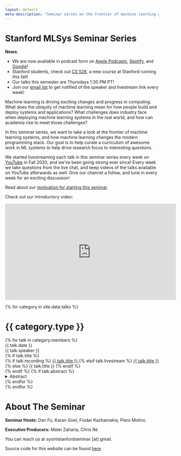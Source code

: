 ```yaml
---
layout: default
meta-description: "Seminar series on the frontier of machine learning and systems. Livestreamed every Thursday, 1:30-2:30 pm PT."
---
```


# Stanford MLSys Seminar Series

**News**:
* We are now available in podcast form on [Apple Podcasts](https://podcasts.apple.com/us/podcast/stanford-mlsys-seminar/id1603927994), [Spotify](https://open.spotify.com/show/3NazVHl6ujGuHCjGlN0SCf), and [Google](https://podcasts.google.com/feed/aHR0cHM6Ly9hbmNob3IuZm0vcy83YmRkMzMxNC9wb2RjYXN0L3Jzcw)!
* Stanford students, check out [CS 528](/cs528), a new course at Stanford running this fall!
* Our talks this semester are Thursdays 1:30 PM PT!
* Join our [email list](https://groups.google.com/forum/#!forum/stanford-mlsys-seminars/join) to get notified of the speaker and livestream link every week! 

Machine learning is driving exciting changes and progress in computing.
What does the ubiquity of machine learning mean for how people build and deploy
systems and applications?
What challenges does industry face when deploying machine learning systems in
the real world, and how can academia rise to meet those challenges?

In this seminar series, we want to take a look at the frontier of machine
learning systems, and how machine learning changes the modern programming
stack.
Our goal is to help curate a curriculum of awesome work in ML systems to help
drive research focus to interesting questions.

We started livestreaming each talk in this seminar series every week on [YouTube](https://www.youtube.com/channel/UCzz6ructab1U44QPI3HpZEQ)
in Fall 2020, and we've been going strong ever since!
Every week we take questions from the live chat, and keep videos of the talks
available on YouTube afterwards as well.
Give our channel a follow, and tune in every week for an exciting discussion!

Read about our [motivation for starting this seminar](https://hazyresearch.stanford.edu/blog/2020-10-13-mlsys).

Check out our introductory video:
<iframe width="560" height="315" src="https://www.youtube.com/embed/OEiNnfdxBRE" frameborder="0" allow="accelerometer; autoplay; clipboard-write; encrypted-media; gyroscope; picture-in-picture" allowfullscreen></iframe>

<!-- Read our blog post on our [why we're running this seminar]({{ site.baseurl }}/about). -->

{% for category in site.data.talks %}
# {{ category.type }}
<div class="talk-list">
  {% for talk in category.members %}
  <div class="talk list-group-item">
  <div class="talk-date">{{ talk.date }}</div>
  <div class="talk-presenter">{{ talk.speaker }}</div>
  {% if talk.title %}
  <div>
    {% if talk.recording %}
      <span><a class="talk-title-link" href="{{ talk.recording }}">{{ talk.title }} <i class="bi bi-box-arrow-up-right"></i></a></span>
    {% elsif talk.livestream %}
      <span><a class="talk-title-link" href="{{ talk.livestream }}">{{ talk.title }} <i class="bi bi-box-arrow-up-right"></i></a></span>
    {% else %}
      <span>{{ talk.title }}</span>
    {% endif %}
  </div>
  {% endif %}
  {% if talk.abstract %}
    <details>
    <summary>Abstract</summary>
    {{ talk.abstract }}
    
    {% if talk.bio %}
    <br><br>
    <strong>Bio: </strong> {{ talk.bio }}
    {% endif %}

    {% if talk.recording %}
      <br><br>
      <strong><a href="{{ talk.recording }}">Video Link</a></strong>
    {% elsif talk.livestream %}
      <br><br>
      <strong><a href="{{ talk.livestream }}">Livestream Link</a></strong>
    {% endif %}
    </details>
  {% endif %}
  </div>
  {% endfor %}
</div>
{% endfor %}

# About The Seminar

**Seminar Hosts:** Dan Fu, Karan Goel, Fiodar Kazhamakia, Piero Molino.

**Executive Producers:** Matei Zaharia, Chris Ré.

You can reach us at sysmlstanfordseminar [at] gmail.

Source code for this website can be found [here](https://github.com/stanford-sysml-seminar/stanford-sysml-seminar.github.io).

<!-- Please uncomment this part if you clone our source code! -->
<!--
Website template from the [Stanford MLSys Seminar Series](https://mlsys.stanford.edu).
-->
